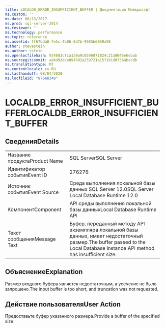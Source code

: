 ```yaml
---
title: LOCALDB_ERROR_INSUFFICIENT_BUFFER | Документация Майкрософт
ms.custom: ''
ms.date: 06/13/2017
ms.prod: sql-server-2014
ms.reviewer: ''
ms.technology: performance
ms.topic: reference
ms.assetid: ff67bda8-7e5c-4b06-8d7b-9985b6059a98
author: stevestein
ms.author: sstein
ms.openlocfilehash: 934683cfca1a9a9c0596071824c21a0045e6ebab
ms.sourcegitcommit: ad4d92dce894592a259721a1571b1d8736abacdb
ms.translationtype: MT
ms.contentlocale: ru-RU
ms.lasthandoff: 08/04/2020
ms.locfileid: "87668348"
---
```

# <a name="localdb_error_insufficient_buffer"></a><span data-ttu-id="46fa1-102">LOCALDB_ERROR_INSUFFICIENT_BUFFER</span><span class="sxs-lookup"><span data-stu-id="46fa1-102">LOCALDB_ERROR_INSUFFICIENT_BUFFER</span></span>
    
## <a name="details"></a><span data-ttu-id="46fa1-103">Сведения</span><span class="sxs-lookup"><span data-stu-id="46fa1-103">Details</span></span>  
  
|||  
|-|-|  
|<span data-ttu-id="46fa1-104">Название продукта</span><span class="sxs-lookup"><span data-stu-id="46fa1-104">Product Name</span></span>|<span data-ttu-id="46fa1-105">SQL Server</span><span class="sxs-lookup"><span data-stu-id="46fa1-105">SQL Server</span></span>|  
|<span data-ttu-id="46fa1-106">Идентификатор события</span><span class="sxs-lookup"><span data-stu-id="46fa1-106">Event ID</span></span>|<span data-ttu-id="46fa1-107">276</span><span class="sxs-lookup"><span data-stu-id="46fa1-107">276</span></span>|  
|<span data-ttu-id="46fa1-108">Источник события</span><span class="sxs-lookup"><span data-stu-id="46fa1-108">Event Source</span></span>|<span data-ttu-id="46fa1-109">Среда выполнения локальной базы данных SQL Server 12.0</span><span class="sxs-lookup"><span data-stu-id="46fa1-109">SQL Server Local Database Runtime 12.0</span></span>|  
|<span data-ttu-id="46fa1-110">Компонент</span><span class="sxs-lookup"><span data-stu-id="46fa1-110">Component</span></span>|<span data-ttu-id="46fa1-111">API среды выполнения локальной базы данных</span><span class="sxs-lookup"><span data-stu-id="46fa1-111">Local Database Runtime API</span></span>|  
|<span data-ttu-id="46fa1-112">Текст сообщения</span><span class="sxs-lookup"><span data-stu-id="46fa1-112">Message Text</span></span>|<span data-ttu-id="46fa1-113">Буфер, переданный методу API экземпляра локальной базы данных, имеет недостаточный размер.</span><span class="sxs-lookup"><span data-stu-id="46fa1-113">The buffer passed to the Local Database instance API method has insufficient size.</span></span>|  
  
## <a name="explanation"></a><span data-ttu-id="46fa1-114">Объяснение</span><span class="sxs-lookup"><span data-stu-id="46fa1-114">Explanation</span></span>  
 <span data-ttu-id="46fa1-115">Размер входного буфера является недостаточным, а усечение не было запрошено.</span><span class="sxs-lookup"><span data-stu-id="46fa1-115">The input buffer is too short, and truncation was not requested.</span></span>  
  
## <a name="user-action"></a><span data-ttu-id="46fa1-116">Действие пользователя</span><span class="sxs-lookup"><span data-stu-id="46fa1-116">User Action</span></span>  
 <span data-ttu-id="46fa1-117">Предоставьте буфер указанного размера.</span><span class="sxs-lookup"><span data-stu-id="46fa1-117">Provide a buffer of the specified size.</span></span>  
  
  
